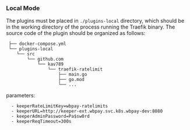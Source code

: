 ### Local Mode


The plugins must be placed in `./plugins-local` directory,
which should be in the working directory of the process running the Traefik binary.
The source code of the plugin should be organized as follows:

```
 ├── docker-compose.yml
 └── plugins-local
    └── src
        └── github.com
            └── kav789
                └── traefik-ratelimit
                    ├── main.go
                    ├── go.mod
                    └── ...

```
parameters:

```
  - keeperRateLimitKey=wbpay-ratelimits
  - keeperURL=http://keeper-ext.wbpay.svc.k8s.wbpay-dev:8080
  - keeperAdminPassword=Pa$sw0rd
  - keeperReqTimeout=300s

```